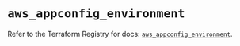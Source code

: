 # `aws_appconfig_environment`

Refer to the Terraform Registry for docs: [`aws_appconfig_environment`](https://registry.terraform.io/providers/hashicorp/aws/5.64.0/docs/resources/appconfig_environment).

